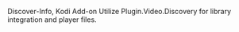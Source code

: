 Discover-Info, Kodi Add-on
Utilize Plugin.Video.Discovery for library integration and player files.
